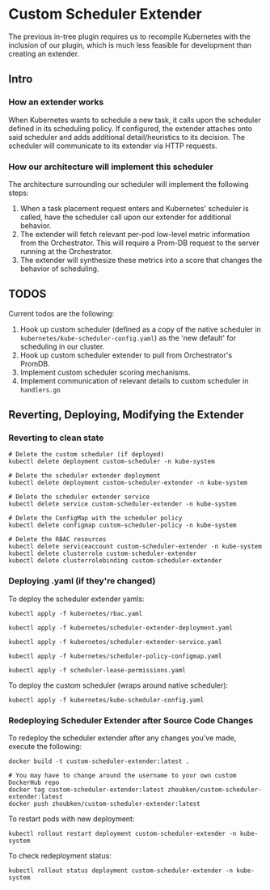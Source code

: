 # Custom Scheduler Extender
The previous in-tree plugin requires us to recompile Kubernetes with the inclusion of our plugin, which is much less feasible for development than creating an extender.

## Intro

### How an extender works

When Kubernetes wants to schedule a new task, it calls upon the scheduler defined in its scheduling policy. If configured, the extender attaches onto said scheduler and adds additional detail/heuristics to its decision. The scheduler will communicate to its extender via HTTP requests.

### How our architecture will implement this scheduler

The architecture surrounding our scheduler will implement the following steps:
1. When a task placement request enters and Kubernetes' scheduler is called, have the scheduler call upon our extender for additional behavior.
2. The extender will fetch relevant per-pod low-level metric information from the Orchestrator. This will require a Prom-DB request to the server running at the Orchestrator.
3. The extender will synthesize these metrics into a score that changes the behavior of scheduling.


## TODOS
Current todos are the following:
1. Hook up custom scheduler (defined as a copy of the native scheduler in `kubernetes/kube-scheduler-config.yaml`) as the 'new default' for scheduling in our cluster.
2. Hook up custom scheduler extender to pull from Orchestrator's PromDB.
3. Implement custom scheduler scoring mechanisms.
4. Implement communication of relevant details to custom scheduler in `handlers.go`

## Reverting, Deploying, Modifying the Extender

### Reverting to clean state
```
# Delete the custom scheduler (if deployed)
kubectl delete deployment custom-scheduler -n kube-system

# Delete the scheduler extender deployment
kubectl delete deployment custom-scheduler-extender -n kube-system

# Delete the scheduler extender service
kubectl delete service custom-scheduler-extender -n kube-system

# Delete the ConfigMap with the scheduler policy
kubectl delete configmap custom-scheduler-policy -n kube-system

# Delete the RBAC resources
kubectl delete serviceaccount custom-scheduler-extender -n kube-system
kubectl delete clusterrole custom-scheduler-extender
kubectl delete clusterrolebinding custom-scheduler-extender
```

### Deploying .yaml (if they're changed)
To deploy the scheduler extender yamls:
```
kubectl apply -f kubernetes/rbac.yaml

kubectl apply -f kubernetes/scheduler-extender-deployment.yaml

kubectl apply -f kubernetes/scheduler-extender-service.yaml

kubectl apply -f kubernetes/scheduler-policy-configmap.yaml

kubectl apply -f scheduler-lease-permissions.yaml
```
To deploy the custom scheduler (wraps around native scheduler):
```
kubectl apply -f kubernetes/kube-scheduler-config.yaml
```

### Redeploying Scheduler Extender after Source Code Changes
To redeploy the scheduler extender after any changes you've made, execute the following:

```
docker build -t custom-scheduler-extender:latest .

# You may have to change around the username to your own custom DockerHub repo
docker tag custom-scheduler-extender:latest zhoubken/custom-scheduler-extender:latest
docker push zhoubken/custom-scheduler-extender:latest
```

To restart pods with new deployment:
```
kubectl rollout restart deployment custom-scheduler-extender -n kube-system
```

To check redeployment status:
```
kubectl rollout status deployment custom-scheduler-extender -n kube-system
```